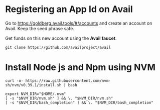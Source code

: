 # Registering an App Id on Avail

Go to https://goldberg.avail.tools/#/accounts and create an account on Avail. Keep the seed phrase safe.

Get funds on this new account using the **Avail faucet**.
```
git clone https://github.com/availproject/avail
```
# Install Node js and Npm using NVM
```
curl -o- https://raw.githubusercontent.com/nvm-sh/nvm/v0.39.1/install.sh | bash
```
```
export NVM_DIR="$HOME/.nvm"
[ -s "$NVM_DIR/nvm.sh" ] && \. "$NVM_DIR/nvm.sh"
[ -s "$NVM_DIR/bash_completion" ] && \. "$NVM_DIR/bash_completion"
```
